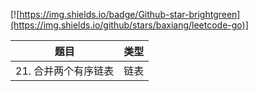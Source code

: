 
[![https://img.shields.io/badge/Github-star-brightgreen](https://img.shields.io/github/stars/baxiang/leetcode-go)]

|题目|类型|
|---|---|
|21. 合并两个有序链表|链表|